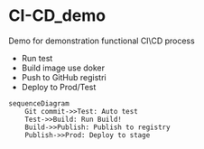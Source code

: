 # CI-CD_demo
Demo for demonstration functional CI\CD process

* Run test
* Build image use doker
* Push to GitHub registri
* Deploy to Prod/Test

```mermaid
sequenceDiagram
    Git commit->>Test: Auto test
    Test->>Build: Run Build!
    Build->>Publish: Publish to registry
    Publish->>Prod: Deploy to stage
```

